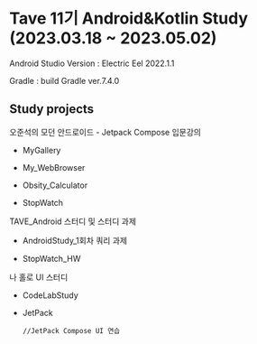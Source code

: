 # Tave 11기 Android&Kotlin Study (2023.03.18 ~ 2023.05.02)

  Android Studio Version : Electric Eel 2022.1.1

  Gradle : build Gradle ver.7.4.0
  
## Study projects
  
  오준석의 모던 안드로이드 - Jetpack Compose 입문강의
  
  - MyGallery
  
  - My_WebBrowser
  
  - Obsity_Calculator
  
  - StopWatch
  
  TAVE_Android 스터디 및 스터디 과제
  
  - AndroidStudy_1회차 쿼리 과제
  
  - StopWatch_HW 
  
  나 홀로 UI 스터디
  
  - CodeLabStudy
  
  - JetPack 
    ```
    //JetPack Compose UI 연습
    ```
  
  
  
  

